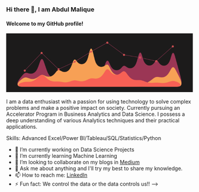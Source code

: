 ### Hi there 👋, I am Abdul Malique
####  Welcome to my GitHub profile! 
![profilr_motion](https://github.com/itsmir24/itsmir24/blob/main/Profile_motion.gif) 

I am a data enthusiast with a passion for using technology to solve complex problems and make a positive impact on society. Currently pursuing an Accelerator Program in Business Analytics and Data Science. I possess a deep understanding of various Analytics techniques and their practical applications.

Skills: Advanced Excel/Power BI/Tableau/SQL/Statistics/Python

- 🔭 I’m currently working on Data Science Projects
- 🌱 I’m currently learning Machine Learning
- 👯 I’m looking to collaborate on my blogs in [Medium](https://medium.com/@abdulmalique9)
- 💬 Ask me about anything and I'll try my best to share my knowledge.
- 📫 How to reach me: [LinkedIn](https://www.linkedin.com/in/mir-abdul-malique/)
- ⚡ Fun fact: We control the data or the data controls us!!
-->
